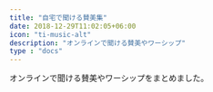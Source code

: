 ```yaml
---
title: "自宅で聞ける賛美集"
date: 2018-12-29T11:02:05+06:00
icon: "ti-music-alt"
description: "オンラインで聞ける賛美やワーシップ"
type : "docs"
---
```


オンラインで聞ける賛美やワーシップをまとめました。
